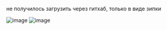 не получилось загрузить через гитхаб, только в виде зипки


![image](https://github.com/user-attachments/assets/4d63382a-e2cf-4f17-9049-c8b4b7995db3)
![image](https://github.com/user-attachments/assets/3a926e4e-fc4e-4073-86f1-470ca71d35dd)
